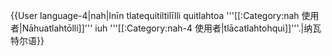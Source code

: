 {{User language-4|nah|Inīn tlatequitiltilīlli quitlahtoa '''[[:Category:nah 使用者|Nāhuatlahtōlli]]''' iuh '''[[:Category:nah-4 使用者|tlācatlahtohqui]]'''.|纳瓦特尔语}}<noinclude>
</noinclude>